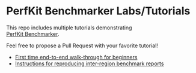 # PerfKit Benchmarker Labs/Tutorials

This repo includes multiple tutorials demonstrating \
[PerfKit Benchmarker](https://github.com/GoogleCloudPlatform/PerfKitBenchmarker).

Feel free to propose a Pull Request with your favorite tutorial!

*   [First time end-to-end walk-through for beginners](./beginner_walkthrough)
*   [Instructions for reproducing inter-region benchmark reports](./inter_region_reports)
